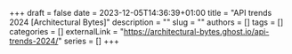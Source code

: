 +++ 
draft = false
date = 2023-12-05T14:36:39+01:00
title = "API trends 2024 [Architectural Bytes]"
description = ""
slug = ""
authors = []
tags = []
categories = []
externalLink = "https://architectural-bytes.ghost.io/api-trends-2024/"
series = []
+++
